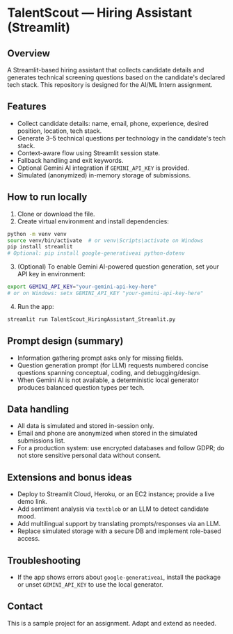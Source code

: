 
# TalentScout — Hiring Assistant (Streamlit)

## Overview
A Streamlit-based hiring assistant that collects candidate details and generates technical screening questions based on the candidate's declared tech stack. This repository is designed for the AI/ML Intern assignment.

## Features
- Collect candidate details: name, email, phone, experience, desired position, location, tech stack.
- Generate 3–5 technical questions per technology in the candidate's tech stack.
- Context-aware flow using Streamlit session state.
- Fallback handling and exit keywords.
- Optional Gemini AI integration if `GEMINI_API_KEY` is provided.
- Simulated (anonymized) in-memory storage of submissions.

## How to run locally
1. Clone or download the file.
2. Create virtual environment and install dependencies:

```bash
python -m venv venv
source venv/bin/activate  # or venv\Scripts\activate on Windows
pip install streamlit
# Optional: pip install google-generativeai python-dotenv
```

3. (Optional) To enable Gemini AI-powered question generation, set your API key in environment:

```bash
export GEMINI_API_KEY="your-gemini-api-key-here"
# or on Windows: setx GEMINI_API_KEY "your-gemini-api-key-here"
```

4. Run the app:

```bash
streamlit run TalentScout_HiringAssistant_Streamlit.py
```

## Prompt design (summary)
- Information gathering prompt asks only for missing fields.
- Question generation prompt (for LLM) requests numbered concise questions spanning conceptual, coding, and debugging/design.
- When Gemini AI is not available, a deterministic local generator produces balanced question types per tech.

## Data handling
- All data is simulated and stored in-session only.
- Email and phone are anonymized when stored in the simulated submissions list.
- For a production system: use encrypted databases and follow GDPR; do not store sensitive personal data without consent.

## Extensions and bonus ideas
- Deploy to Streamlit Cloud, Heroku, or an EC2 instance; provide a live demo link.
- Add sentiment analysis via `textblob` or an LLM to detect candidate mood.
- Add multilingual support by translating prompts/responses via an LLM.
- Replace simulated storage with a secure DB and implement role-based access.

## Troubleshooting
- If the app shows errors about `google-generativeai`, install the package or unset `GEMINI_API_KEY` to use the local generator.

## Contact
This is a sample project for an assignment. Adapt and extend as needed.

